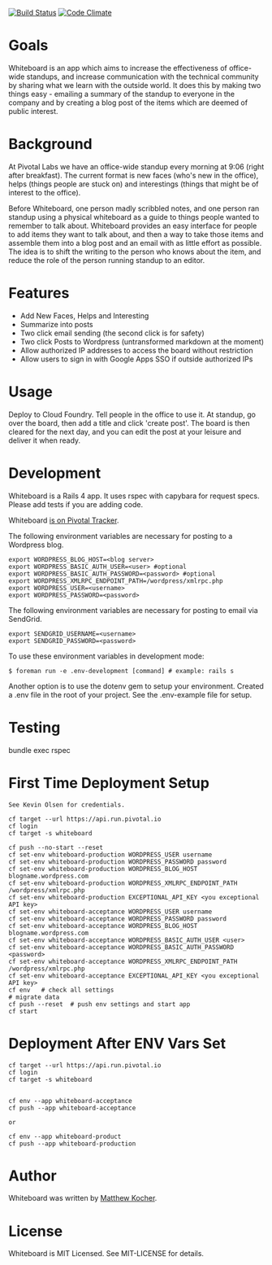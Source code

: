 [![Build Status](https://travis-ci.org/pivotal/whiteboard.png?branch=master)](https://travis-ci.org/pivotal/whiteboard)
[![Code Climate](https://codeclimate.com/github/pivotal/whiteboard.png)](https://codeclimate.com/github/pivotal/whiteboard)

Goals
=====
Whiteboard is an app which aims to increase the effectiveness of office-wide standups, and increase communication with the technical community by sharing what we learn with the outside world.  It does this by making two things easy - emailing a summary of the standup to everyone in the company and by creating a blog post of the items which are deemed of public interest.

Background
==========
At Pivotal Labs we have an office-wide standup every morning at 9:06 (right after breakfast). The current format is new faces (who's new in the office), helps (things people are stuck on) and interestings (things that might be of interest to the office).

Before Whiteboard, one person madly scribbled notes, and one person ran standup using a physical whiteboard as a guide to things people wanted to remember to talk about.  Whiteboard provides an easy interface for people to add items they want to talk about, and then a way to take those items and assemble them into a blog post and an email with as little effort as possible.  The idea is to shift the writing to the person who knows about the item, and reduce the role of the person running standup to an editor.

Features
========
- Add New Faces, Helps and Interesting
- Summarize into posts
- Two click email sending (the second click is for safety)
- Two click Posts to Wordpress (untransformed markdown at the moment)
- Allow authorized IP addresses to access the board without restriction
- Allow users to sign in with Google Apps SSO if outside authorized IPs

Usage
=====
Deploy to Cloud Foundry.  Tell people in the office to use it.  At standup, go over the board, then add a title and click 'create post'.  The board is then cleared for the next day, and you can edit the post at your leisure and deliver it when ready.

Development
===========
Whiteboard is a Rails 4 app. It uses rspec with capybara for request specs.  Please add tests if you are adding code.

Whiteboard [is on Pivotal Tracker](https://www.pivotaltracker.com/projects/560741).

The following environment variables are necessary for posting to a Wordpress blog.

    export WORDPRESS_BLOG_HOST=<blog server>
    export WORDPRESS_BASIC_AUTH_USER=<user> #optional
    export WORDPRESS_BASIC_AUTH_PASSWORD=<password> #optional
    export WORDPRESS_XMLRPC_ENDPOINT_PATH=/wordpress/xmlrpc.php
    export WORDPRESS_USER=<username>
    export WORDPRESS_PASSWORD=<password>

The following environment variables are necessary for posting to email via SendGrid.

    export SENDGRID_USERNAME=<username>
    export SENDGRID_PASSWORD=<password>

To use these environment variables in development mode:

    $ foreman run -e .env-development [command] # example: rails s

Another option is to use the dotenv gem to setup your environment. Created a .env file in the root of your project. See the .env-example file for setup.

Testing
=======
bundle exec rspec

First Time Deployment Setup
==========
    See Kevin Olsen for credentials.

    cf target --url https://api.run.pivotal.io
    cf login
    cf target -s whiteboard

	cf push --no-start --reset
	cf set-env whiteboard-production WORDPRESS_USER username
	cf set-env whiteboard-production WORDPRESS_PASSWORD password
	cf set-env whiteboard-production WORDPRESS_BLOG_HOST blogname.wordpress.com
	cf set-env whiteboard-production WORDPRESS_XMLRPC_ENDPOINT_PATH /wordpress/xmlrpc.php
	cf set-env whiteboard-production EXCEPTIONAL_API_KEY <you exceptional API key>
    cf set-env whiteboard-acceptance WORDPRESS_USER username
    cf set-env whiteboard-acceptance WORDPRESS_PASSWORD password
    cf set-env whiteboard-acceptance WORDPRESS_BLOG_HOST blogname.wordpress.com
    cf set-env whiteboard-acceptance WORDPRESS_BASIC_AUTH_USER <user>
    cf set-env whiteboard-acceptance WORDPRESS_BASIC_AUTH_PASSWORD <password>
    cf set-env whiteboard-acceptance WORDPRESS_XMLRPC_ENDPOINT_PATH /wordpress/xmlrpc.php
    cf set-env whiteboard-acceptance EXCEPTIONAL_API_KEY <you exceptional API key>
	cf env   # check all settings
	# migrate data
	cf push --reset  # push env settings and start app
	cf start


Deployment After ENV Vars Set
=============
    cf target --url https://api.run.pivotal.io
    cf login
    cf target -s whiteboard


    cf env --app whiteboard-acceptance
	cf push --app whiteboard-acceptance

	or

	cf env --app whiteboard-product
	cf push --app whiteboard-production

Author
======
Whiteboard was written by [Matthew Kocher](https://github.com/mkocher).

License
=======
Whiteboard is MIT Licensed. See MIT-LICENSE for details.